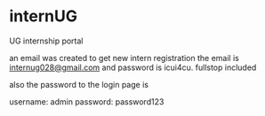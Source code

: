 # internUG
UG internship portal

an email was created to get new intern registration
the email is 
internug028@gmail.com and 
password is 
icui4cu.
fullstop included


also the password to the login page is

username: admin
password: password123
